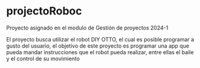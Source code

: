 # projectoRoboc

Proyecto asignado en el modulo de Gestión de proyectos 2024-1

El proyecto busca utilizar el robot DIY OTTO, el cual es posible programar a gusto del usuario, el objetivo de este proyecto es programar una app que pueda mandar instrucciones que el robot pueda realizar, entre ellas el baile y el control de su movimiento

